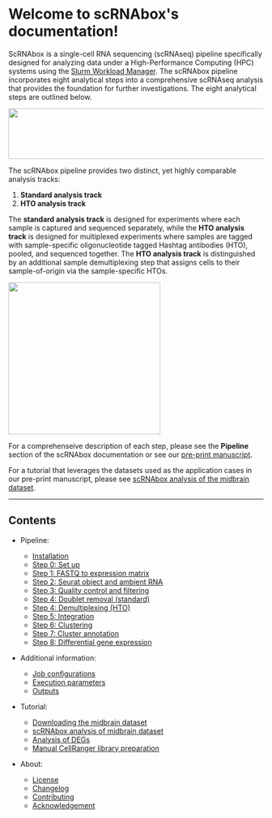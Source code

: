 # Welcome to scRNAbox's documentation!
ScRNAbox is a single-cell RNA sequencing (scRNAseq) pipeline specifically designed for analyzing data under a High-Performance Computing (HPC) systems using the [Slurm Workload Manager](https://slurm.schedmd.com/). The scRNAbox pipeline incorporates eight analytical steps into a comprehensive scRNAseq analysis that provides the foundation for further investigations. The eight analytical steps are outlined below. 

 <p align="center">
 <img src="https://github.com/neurobioinfo/scrnabox/assets/110110777/3221e078-68d4-4fde-8a75-9d36691c1cf5" width="550" height="100">
 </p>

The scRNAbox pipeline provides two distinct, yet highly comparable analysis tracks:

1. **Standard analysis track**
2. **HTO analysis track**

The **standard analysis track** is designed for experiments where each sample is captured and sequenced separately, while the **HTO analysis track** is designed for multiplexed experiments where samples are tagged with sample-specific oligonucleotide tagged Hashtag antibodies (HTO), pooled, and sequenced together. The **HTO analysis track** is distinguished by an additional sample demultiplexing step that assigns cells to their sample-of-origin via the sample-specific HTOs. 

<img src="https://github.com/neurobioinfo/scrnabox/assets/110110777/3a6df83e-e104-45d2-9b04-fe246642c6a8" height="300"> 

For a comprehenseive description of each step, please see the **Pipeline** section of the scRNAbox documentation or see our [pre-print manuscript](). <br/>

For a tutorial that leverages the datasets used as the application cases in our pre-print manuscript, please see [scRNAbox analysis of the midbrain dataset](Dataset1.md).

 - - - -

## Contents
- Pipeline:
    - [Installation](installation.md)
    - [Step 0: Set up](Step0.md)
    - [Step 1: FASTQ to expression matrix](Step1.md)
    - [Step 2: Seurat object and ambient RNA](Step2.md)
    - [Step 3: Quality control and filtering](Step3.md)
    - [Step 4: Doublet removal (standard)](Step4.md)
    - [Step 4: Demultiplexing (HTO)](Step4HTO.md)
    - [Step 5: Integration](Step5.md)
    - [Step 6: Clustering](Step6.md)
    - [Step 7: Cluster annotation](Step7.md)
    - [Step 8: Differential gene expression](Step8.md)
- Additional information:    
    - [Job configurations](config.md)
    - [Execution parameters](reference.md) 
    - [Outputs](outputs.md) 
- Tutorial:
    - [Downloading the midbrain dataset](midbrain_download.md)
    - [scRNAbox analysis of midbrain dataset](Dataset1.md)
    - [Analysis of DEGs](DEG.md)
    - [Manual CellRanger library preparation](library_prep.md)      
           
- About:
    - [License](LICENSE.md)
    - [Changelog](changelog.md)
    - [Contributing](contributing.md)
    - [Acknowledgement](Acknowledgement.md)